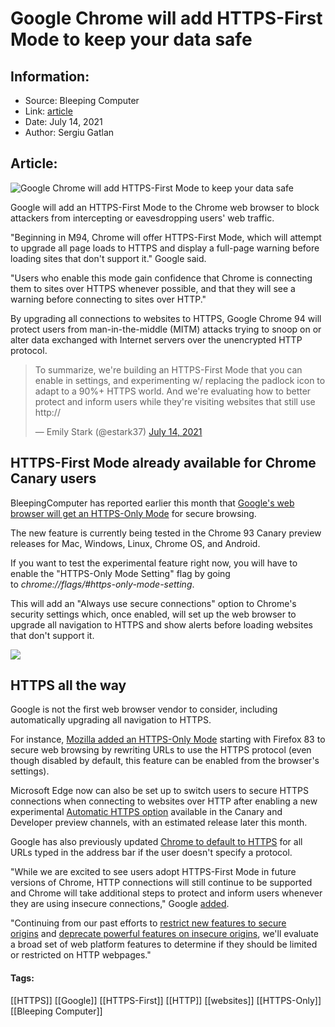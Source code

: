# Google Chrome will add HTTPS-First Mode to keep your data safe
### 

## Information:
+ Source: Bleeping Computer
+ Link: [article](https://www.bleepingcomputer.com/news/security/google-chrome-will-add-https-first-mode-to-keep-your-data-safe/)
+ Date: July 14, 2021
+ Author: Sergiu Gatlan


## Article:
![Google Chrome will add HTTPS-First Mode to keep your data safe](https://www.bleepstatic.com/content/hl-images/2021/05/26/0_Google-Chrome.jpg)


Google will add an HTTPS-First Mode to the Chrome web browser to block attackers from intercepting or eavesdropping users' web traffic.


"Beginning in M94, Chrome will offer HTTPS-First Mode, which will attempt to upgrade all page loads to HTTPS and display a full-page warning before loading sites that don't support it." Google said.



"Users who enable this mode gain confidence that Chrome is connecting them to sites over HTTPS whenever possible, and that they will see a warning before connecting to sites over HTTP."


By upgrading all connections to websites to HTTPS, Google Chrome 94 will protect users from man-in-the-middle (MITM) attacks trying to snoop on or alter data exchanged with Internet servers over the unencrypted HTTP protocol.




> 
> To summarize, we're building an HTTPS-First Mode that you can enable in settings, and experimenting w/ replacing the padlock icon to adapt to a 90%+ HTTPS world. And we're evaluating how to better protect and inform users while they're visiting websites that still use http://
> 
> 
> — Emily Stark (@estark37) [July 14, 2021](https://twitter.com/estark37/status/1415357690885206020?ref_src=twsrc%5Etfw)


HTTPS-First Mode already available for Chrome Canary users
----------------------------------------------------------


BleepingComputer has reported earlier this month that [Google's web browser will get an HTTPS-Only Mode](https://www.bleepingcomputer.com/news/security/google-chrome-will-get-an-https-only-mode-for-secure-browsing/) for secure browsing.


The new feature is currently being tested in the Chrome 93 Canary preview releases for Mac, Windows, Linux, Chrome OS, and Android.


If you want to test the experimental feature right now, you will have to enable the "HTTPS-Only Mode Setting" flag by going to *chrome://flags/#https-only-mode-setting*.


This will add an "Always use secure connections" option to Chrome's security settings which, once enabled, will set up the web browser to upgrade all navigation to HTTPS and show alerts before loading websites that don't support it.


![](https://www.bleepstatic.com/images/news/u/1109292/2021/Chrome%20HTTPS-Only%20Mode.png)


HTTPS all the way
-----------------


Google is not the first web browser vendor to consider, including automatically upgrading all navigation to HTTPS.


For instance, [Mozilla added an HTTPS-Only Mode](https://www.bleepingcomputer.com/news/software/firefox-83-boosts-security-with-https-only-mode-zero-day-fix/) starting with Firefox 83 to secure web browsing by rewriting URLs to use the HTTPS protocol (even though disabled by default, this feature can be enabled from the browser's settings).


Microsoft Edge now can also be set up to switch users to secure HTTPS connections when connecting to websites over HTTP after enabling a new experimental [Automatic HTTPS option](https://www.bleepingcomputer.com/news/security/microsoft-adds-automatic-https-in-edge-for-secure-browsing/) available in the Canary and Developer preview channels, with an estimated release later this month.


Google has also previously updated [Chrome to default to HTTPS](https://www.bleepingcomputer.com/news/google/google-chrome-90-released-with-https-as-the-default-protocol/) for all URLs typed in the address bar if the user doesn't specify a protocol.


"While we are excited to see users adopt HTTPS-First Mode in future versions of Chrome, HTTP connections will still continue to be supported and Chrome will take additional steps to protect and inform users whenever they are using insecure connections," Google [added](https://blog.chromium.org/2021/07/increasing-https-adoption.html).


"Continuing from our past efforts to [restrict new features to secure origins](https://www.chromium.org/Home/chromium-security/prefer-secure-origins-for-powerful-new-features) and [deprecate powerful features on insecure origins](https://www.chromium.org/Home/chromium-security/deprecating-powerful-features-on-insecure-origins), we'll evaluate a broad set of web platform features to determine if they should be limited or restricted on HTTP webpages."




#### Tags:
[[HTTPS]] [[Google]] [[HTTPS-First]] [[HTTP]] [[websites]] [[HTTPS-Only]] [[Bleeping Computer]]
